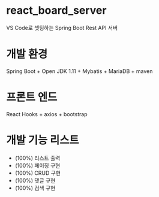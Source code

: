 # react_board_server
VS Code로 셋팅하는 Spring Boot Rest API 서버

# 개발 환경
Spring Boot + Open JDK 1.11 + Mybatis + MariaDB + maven

# 프론트 엔드
React Hooks + axios + bootstrap

# 개발 기능 리스트
- (100%) 리스트 출력
- (100%) 페이징 구현
- (100%) CRUD 구현
- (100%) 댓글 구현
- (100%) 검색 구현
